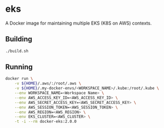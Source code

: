 # eks

A Docker image for maintaining multiple EKS (K8S on AWS) contexts.

## Building

```bash
./build.sh
```

## Running

```bash
docker run \
    -v ${HOME}/.aws/:/root/.aws \
    -v ${HOME}/.my-docker-envs/<WORKSPACE_NAME>/.kube:/root/.kube \
    --env WORKSPACE_NAME=<Workspace Name> \
    --env AWS_ACCESS_KEY_ID=<AWS_ACCESS_KEY_ID> \
    --env AWS_SECRET_ACCESS_KEY=<AWS_SECRET_ACCESS_KEY> \
    --env AWS_SESSION_TOKEN=<AWS_SESSION_TOKEN> \
    --env AWS_REGION=<AWS_REGION> \
    --env EKS_CLUSTER=<AWS_CLUSTER> \
    -t -i --rm docker-eks:2.0.0
```
